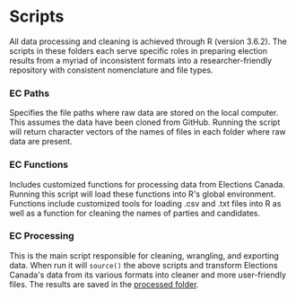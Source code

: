 # Scripts 

All data processing and cleaning is achieved through R (version 3.6.2). The scripts in these folders each serve specific roles in preparing election results from a myriad of inconsistent formats into a researcher-friendly repository with consistent nomenclature and file types. 

### EC Paths 

Specifies the file paths where raw data are stored on the local computer. This assumes the data have been cloned from GitHub. Running the script will return character vectors of the names of files in each folder where raw data are present. 

### EC Functions 

Includes customized functions for processing data from Elections Canada. Running this script will load these functions into R's global environment. Functions include customized tools for loading .csv and .txt files into R as well as a function for cleaning the names of parties and candidates. 

### EC Processing 

This is the main script responsible for cleaning, wrangling, and exporting data. When run it will `source()` the above scripts and transform Elections Canada's data from its various formats into cleaner and more user-friendly files. The results are saved in the [processed folder](https://github.com/Lucas-Czarnecki/Elections-Canada/tree/master/data/processed).

